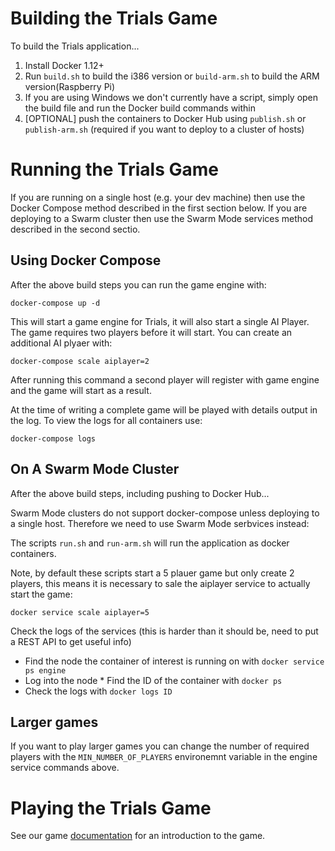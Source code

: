 # Building the Trials Game

To build the Trials application...

1. Install Docker 1.12+
4. Run `build.sh` to build the i386 version or `build-arm.sh` to build the ARM version(Raspberry Pi)
  1. If you are using Windows we don't currently have a script, simply open the build file and run the Docker build commands within
5. [OPTIONAL] push the containers to Docker Hub using `publish.sh` or `publish-arm.sh` (required if you want to deploy to a cluster of hosts)

# Running the Trials Game

If you are running on a single host (e.g. your dev machine) then use
the Docker Compose method described in the first section below. If you
are deploying to a Swarm cluster then use the Swarm Mode services
method described in the second sectio.

## Using Docker Compose

After the above build steps you can run the game engine with:

`docker-compose up -d` 

This will start a game engine for Trials, it will also start a 
single AI Player. The game requires two players before it will 
start. You can create an additional AI plyaer with:

`docker-compose scale aiplayer=2`

After running this command a second player will register with 
game engine and the game will start as a result.

At the time of writing a complete game will be played with details
output in the log. To view the logs for all containers use:

`docker-compose logs`


## On A Swarm Mode Cluster

After the above build steps, including pushing to Docker Hub...

Swarm Mode clusters do not support docker-compose unless deploying to
a single host. Therefore we need to use Swarm Mode serbvices instead:

The scripts `run.sh` and `run-arm.sh` will run the application as
docker containers.

Note, by default these scripts start a 5 plauer game but only create 2
players, this means it is necessary to sale the aiplayer service to
actually start the game:

`docker service scale aiplayer=5`

Check the logs of the services (this is harder than it should be, need
to put a REST API to get useful info)

  * Find the node the container of interest is running on with `docker service ps engine`
  * Log into the node * Find the ID of the container with `docker ps`
  * Check the logs with `docker logs ID`

## Larger games

If you want to play larger games you can change the number of
required players with the `MIN_NUMBER_OF_PLAYERS` environemnt
variable in the engine service commands above.

# Playing the Trials Game

See our game [documentation](intro.md) for an introduction 
to the game.
